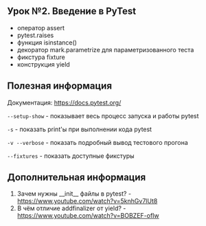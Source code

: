 ## Урок №2. Введение в PyTest
- оператор assert
- pytest.raises
- функция isinstance()
- декоратор mark.parametrize для параметризованного теста
- фикстура fixture
- конструкция yield

## Полезная информация

Документация: https://docs.pytest.org/

```--setup-show``` - показывает весь процесс запуска и работы pytest

```-s``` - показать print'ы при выполнении кода pytest

```-v --verbose``` - показать подробный вывод тестового прогона

```--fixtures``` - показать доступные фикстуры

## Дополнительная информация

1. Зачем нужны \_\_init\_\_ файлы в pytest? - https://www.youtube.com/watch?v=5knhGv7lUt8
2. В чём отличие addfinalizer от yield? - https://www.youtube.com/watch?v=BOBZEF-ofIw

